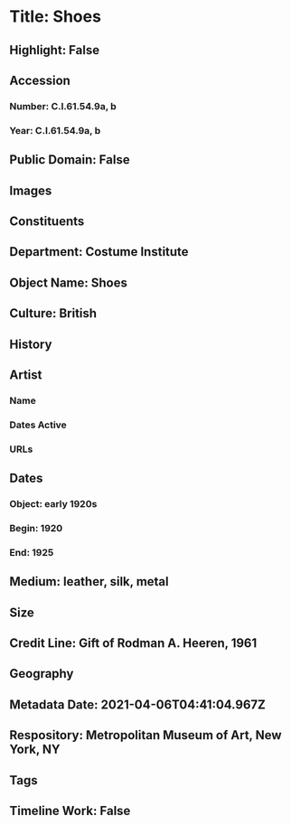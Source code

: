 # Title: Shoes
## Highlight: False
## Accession
### Number: C.I.61.54.9a, b
### Year: C.I.61.54.9a, b
## Public Domain: False
## Images
## Constituents
## Department: Costume Institute
## Object Name: Shoes
## Culture: British
## History
## Artist
### Name
### Dates Active
### URLs
## Dates
### Object: early 1920s
### Begin: 1920
### End: 1925
## Medium: leather, silk, metal
## Size
## Credit Line: Gift of Rodman A. Heeren, 1961
## Geography
## Metadata Date: 2021-04-06T04:41:04.967Z
## Respository: Metropolitan Museum of Art, New York, NY
## Tags
## Timeline Work: False